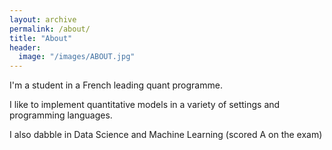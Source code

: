```yaml
---
layout: archive
permalink: /about/
title: "About"
header:
  image: "/images/ABOUT.jpg"
---
```


I'm a student in a French leading quant programme.

I like to implement quantitative models in a variety of settings and programming languages.

I also dabble in Data Science and Machine Learning (scored A on the exam)
